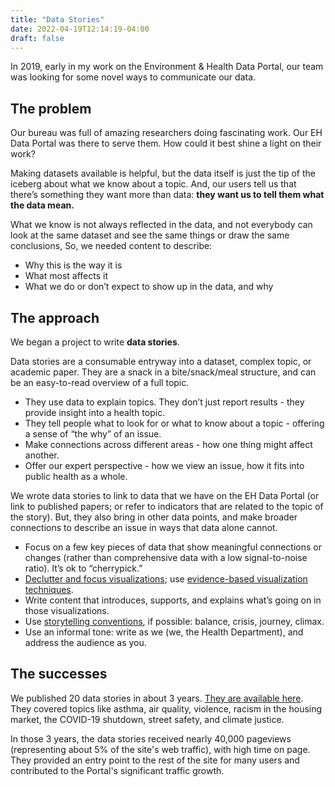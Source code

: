 ```yaml
---
title: "Data Stories"
date: 2022-04-19T12:14:19-04:00
draft: false
---
```


In 2019, early in my work on the Environment & Health Data Portal, our team was looking for some novel ways to communicate our data. 

## The problem
Our bureau was full of amazing researchers doing fascinating work. Our EH Data Portal was there to serve them. How could it best shine a light on their work? 

Making datasets available is helpful, but the data itself is just the tip of the iceberg about what we know about a topic. And, our users tell us that there’s something they want more than data: **they want us to tell them what the data mean.** 

What we know is not always reflected in the data, and not everybody can look at the same dataset and see the same things or draw the same conclusions, So, we needed content to describe:
- Why this is the way it is
- What most affects it
- What we do or don’t expect to show up in the data, and why

## The approach
We began a project to write **data stories**.

Data stories are a consumable entryway into a dataset, complex topic, or academic paper. They are a snack in a bite/snack/meal structure, and can be an easy-to-read overview of a full topic.
- They use data to explain topics. They don’t just report results - they provide insight into a health topic.
- They tell people what to look for or what to know about a topic - offering a sense of “the why” of an issue.
- Make connections across different areas - how one thing might affect another. 
- Offer our expert perspective - how we view an issue, how it fits into public health as a whole.

We wrote data stories to link to data that we have on the EH Data Portal (or link to published papers; or refer to indicators that are related to the topic of the story). But, they also bring in other data points, and make broader connections to describe an issue in ways that data alone cannot.

- Focus on a few key pieces of data that show meaningful connections or changes (rather than comprehensive data with a low signal-to-noise ratio). It’s ok to “cherrypick.”
- [Declutter and focus visualizations](https://visualthinking.psych.northwestern.edu/projects/DeclutterFocus/Ajani_Declutter_2021.pdf); use [evidence-based visualization techniques](https://stephanieevergreen.com/wp-content/uploads/2020/12/EvergreenDataVizChecklist.pdf). 
- Write content that introduces, supports, and explains what’s going on in those visualizations.
- Use [storytelling conventions](https://nightingaledvs.com/how-to-use-storytelling-conventions-to-create-better-visualizations/), if possible: balance, crisis, journey, climax.
- Use an informal tone: write as we (we, the Health Department), and address the audience as you.

## The successes
We published 20 data stories in about 3 years. [They are available here](https://a816-dohbesp.nyc.gov/IndicatorPublic/Infographic.aspx). They covered topics like asthma, air quality, violence, racism in the housing market, the COVID-19 shutdown, street safety, and climate justice. 

In those 3 years, the data stories received nearly 40,000 pageviews (representing about 5% of the site's web traffic), with high time on page. They provided an entry point to the rest of the site for many users and contributed to the Portal's significant traffic growth. 